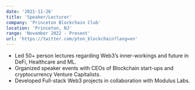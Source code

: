 ```yaml
---
date: '2021-11-26'
title: 'Speaker/Lecturer'
company: 'Princeton Blockchain Club'
location: 'Princeton, NJ'
range: 'November 2022 - Present'
url: 'https://twitter.com/pton_blockchain?lang=en'
---
```


- Led 50+ person lectures regarding Web3’s inner-workings and future in DeFi, Healthcare and ML. 
- Organized speaker events with CEOs of Blockchain start-ups and cryptocurrency Venture Capitalists. 
- Developed Full-stack Web3 projects in collaboration with Modulus Labs.

